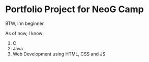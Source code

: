 # Portfolio Project for NeoG Camp

BTW, I'm beginner.

As of now, I know:

1. C
1. Java
1. Web Development using HTML, CSS and JS